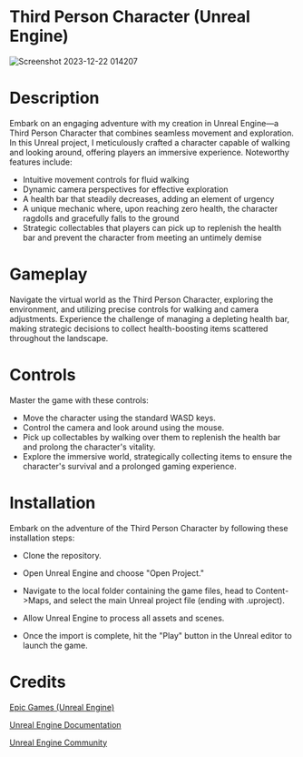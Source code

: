 # Third Person Character (Unreal Engine)

![Screenshot 2023-12-22 014207](https://github.com/MridulRoy98/TPCharacter_Unreal_Engine/assets/69635889/3ff0f896-1361-404b-89a9-ae6a3bca8448)

# Description
Embark on an engaging adventure with my creation in Unreal Engine—a Third Person Character that combines seamless movement and exploration. In this Unreal project, I meticulously crafted a character capable of walking and looking around, offering players an immersive experience. Noteworthy features include:
- Intuitive movement controls for fluid walking
- Dynamic camera perspectives for effective exploration
- A health bar that steadily decreases, adding an element of urgency
- A unique mechanic where, upon reaching zero health, the character ragdolls and gracefully falls to the ground
- Strategic collectables that players can pick up to replenish the health bar and prevent the character from meeting an untimely demise

# Gameplay
Navigate the virtual world as the Third Person Character, exploring the environment, and utilizing precise controls for walking and camera adjustments. Experience the challenge of managing a depleting health bar, making strategic decisions to collect health-boosting items scattered throughout the landscape.

# Controls
Master the game with these controls:

- Move the character using the standard WASD keys.
- Control the camera and look around using the mouse.
- Pick up collectables by walking over them to replenish the health bar and prolong the character's vitality.
- Explore the immersive world, strategically collecting items to ensure the character's survival and a prolonged gaming experience.

# Installation
Embark on the adventure of the Third Person Character by following these installation steps:

- Clone the repository.

- Open Unreal Engine and choose "Open Project."

- Navigate to the local folder containing the game files, head to Content->Maps, and select the main Unreal project file (ending with .uproject).

- Allow Unreal Engine to process all assets and scenes.

- Once the import is complete, hit the "Play" button in the Unreal editor to launch the game.

# Credits

[Epic Games (Unreal Engine)](https://www.unrealengine.com/en-US)

[Unreal Engine Documentation](https://docs.unrealengine.com/5.3/en-US/)

[Unreal Engine Community](https://forums.unrealengine.com/categories?tag=unreal-engine)
